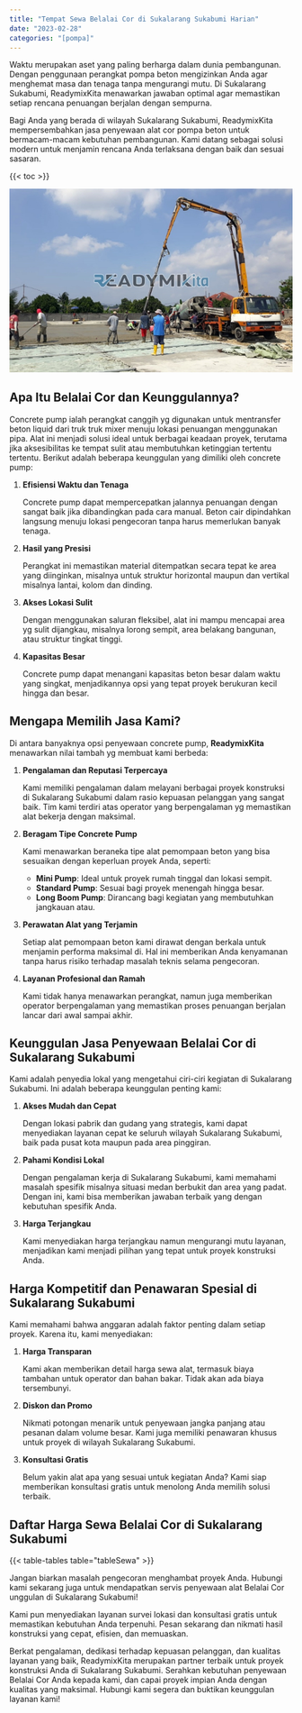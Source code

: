```yaml
---
title: "Tempat Sewa Belalai Cor di Sukalarang Sukabumi Harian"
date: "2023-02-28"
categories: "[pompa]"
---
```


Waktu merupakan aset yang paling berharga dalam dunia pembangunan. Dengan penggunaan perangkat pompa beton mengizinkan Anda agar menghemat masa dan tenaga tanpa mengurangi mutu. Di Sukalarang Sukabumi, ReadymixKita menawarkan jawaban optimal agar memastikan setiap rencana penuangan berjalan dengan sempurna.

Bagi Anda yang berada di wilayah Sukalarang Sukabumi, ReadymixKita mempersembahkan jasa penyewaan alat cor pompa beton untuk bermacam-macam kebutuhan pembangunan. Kami datang sebagai solusi modern untuk menjamin rencana Anda terlaksana dengan baik dan sesuai sasaran.

{{< toc >}}

![Tempat Sewa Belalai Cor di Sukalarang Sukabumi Harian](/images/pompa/sewa-pompa-12.jpg)

## Apa Itu Belalai Cor dan Keunggulannya?

Concrete pump ialah perangkat canggih yg digunakan untuk mentransfer beton liquid dari truk truk mixer menuju lokasi penuangan menggunakan pipa. Alat ini menjadi solusi ideal untuk berbagai keadaan proyek, terutama jika aksesibilitas ke tempat sulit atau membutuhkan ketinggian tertentu tertentu. Berikut adalah beberapa keunggulan yang dimiliki oleh concrete pump:

1. **Efisiensi Waktu dan Tenaga**

   Concrete pump dapat mempercepatkan jalannya penuangan dengan sangat baik jika dibandingkan pada cara manual. Beton cair dipindahkan langsung menuju lokasi pengecoran tanpa harus memerlukan banyak tenaga.

2. **Hasil yang Presisi**

   Perangkat ini memastikan material ditempatkan secara tepat ke area yang diinginkan, misalnya untuk struktur horizontal maupun dan vertikal misalnya lantai, kolom dan dinding.

3. **Akses Lokasi Sulit**

   Dengan menggunakan saluran fleksibel, alat ini mampu mencapai area yg sulit dijangkau, misalnya lorong sempit, area belakang bangunan, atau struktur tingkat tinggi.

4. **Kapasitas Besar**

   Concrete pump dapat menangani kapasitas beton besar dalam waktu yang singkat, menjadikannya opsi yang tepat proyek berukuran kecil hingga dan besar.

## Mengapa Memilih Jasa Kami?

Di antara banyaknya opsi penyewaan concrete pump, **ReadymixKita** menawarkan nilai tambah yg membuat kami berbeda:

1. **Pengalaman dan Reputasi Terpercaya**

   Kami memiliki pengalaman dalam melayani berbagai proyek konstruksi di Sukalarang Sukabumi dalam rasio kepuasan pelanggan yang sangat baik. Tim kami terdiri atas operator yang berpengalaman yg memastikan alat bekerja dengan maksimal.

2. **Beragam Tipe Concrete Pump**

   Kami menawarkan beraneka tipe alat pemompaan beton yang bisa sesuaikan dengan keperluan proyek Anda, seperti:
   - **Mini Pump**: Ideal untuk proyek rumah tinggal dan lokasi sempit.
   - **Standard Pump**: Sesuai bagi proyek menengah hingga besar.
   - **Long Boom Pump**: Dirancang bagi kegiatan yang membutuhkan jangkauan atau.

3. **Perawatan Alat yang Terjamin**

   Setiap alat pemompaan beton kami dirawat dengan berkala untuk menjamin performa maksimal di. Hal ini memberikan Anda kenyamanan tanpa harus risiko terhadap masalah teknis selama pengecoran.

4. **Layanan Profesional dan Ramah**

   Kami tidak hanya menawarkan perangkat, namun juga memberikan operator berpengalaman yang memastikan proses penuangan berjalan lancar dari awal sampai akhir.

## Keunggulan Jasa Penyewaan Belalai Cor di Sukalarang Sukabumi

Kami adalah penyedia lokal yang mengetahui ciri-ciri kegiatan di Sukalarang Sukabumi. Ini adalah beberapa keunggulan penting kami:

1. **Akses Mudah dan Cepat**

   Dengan lokasi pabrik dan gudang yang strategis, kami dapat menyediakan layanan cepat ke seluruh wilayah Sukalarang Sukabumi, baik pada pusat kota maupun pada area pinggiran.

2. **Pahami Kondisi Lokal**

   Dengan pengalaman kerja di Sukalarang Sukabumi, kami memahami masalah spesifik misalnya situasi medan berbukit dan area yang padat. Dengan ini, kami bisa memberikan jawaban terbaik yang dengan kebutuhan spesifik Anda.

3. **Harga Terjangkau**

   Kami menyediakan harga terjangkau namun mengurangi mutu layanan, menjadikan kami menjadi pilihan yang tepat untuk proyek konstruksi Anda.

## Harga Kompetitif dan Penawaran Spesial di Sukalarang Sukabumi

Kami memahami bahwa anggaran adalah faktor penting dalam setiap proyek. Karena itu, kami menyediakan:

1. **Harga Transparan**

   Kami akan memberikan detail harga sewa alat, termasuk biaya tambahan untuk operator dan bahan bakar. Tidak akan ada biaya tersembunyi.

2. **Diskon dan Promo**

   Nikmati potongan menarik untuk penyewaan jangka panjang atau pesanan dalam volume besar. Kami juga memiliki penawaran khusus untuk proyek di wilayah Sukalarang Sukabumi.

3. **Konsultasi Gratis**

   Belum yakin alat apa yang sesuai untuk kegiatan Anda? Kami siap memberikan konsultasi gratis untuk menolong Anda memilih solusi terbaik.

## Daftar Harga Sewa Belalai Cor di Sukalarang Sukabumi

{{< table-tables table="tableSewa" >}}

Jangan biarkan masalah pengecoran menghambat proyek Anda. Hubungi kami sekarang juga untuk mendapatkan servis penyewaan alat Belalai Cor unggulan di Sukalarang Sukabumi!

Kami pun menyediakan layanan survei lokasi dan konsultasi gratis untuk memastikan kebutuhan Anda terpenuhi. Pesan sekarang dan nikmati hasil konstruksi yang cepat, efisien, dan memuaskan.

Berkat pengalaman, dedikasi terhadap kepuasan pelanggan, dan kualitas layanan yang baik, ReadymixKita merupakan partner terbaik untuk proyek konstruksi Anda di Sukalarang Sukabumi. Serahkan kebutuhan penyewaan Belalai Cor Anda kepada kami, dan capai proyek impian Anda dengan kualitas yang maksimal. Hubungi kami segera dan buktikan keunggulan layanan kami!